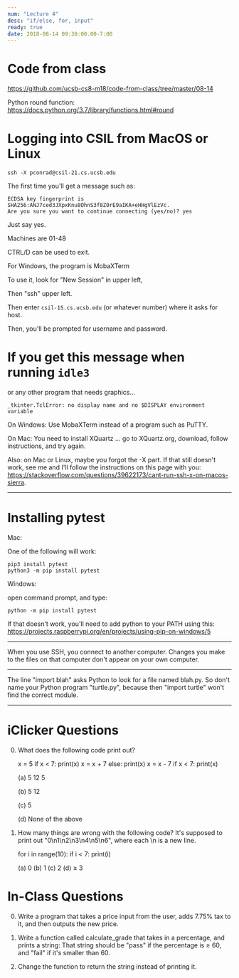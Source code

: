 ```yaml
---
num: "Lecture 4"
desc: "if/else, for, input"
ready: true
date: 2018-08-14 09:30:00.00-7:00
---
```


# Code from class

<https://github.com/ucsb-cs8-m18/code-from-class/tree/master/08-14>

Python round function: <https://docs.python.org/3.7/library/functions.html#round>

# Logging into CSIL from MacOS or Linux

```
ssh -X pconrad@csil-21.cs.ucsb.edu
```

The first time you'll get a message such as:

```
ECDSA key fingerprint is SHA256:ANJ7ced3JXpxKnu8OhnS3f8Z0rE9aIKA+eHHgVlEzVc.
Are you sure you want to continue connecting (yes/no)? yes
```

Just say yes.

Machines are 01-48

CTRL/D can be used to exit.


For Windows, the program is MobaXTerm

To use it, look for "New Session" in upper left,

Then "ssh" upper left.

Then enter `csil-15.cs.ucsb.edu` (or whatever number)
where it asks for host.

Then, you'll be prompted for username and password.

# If you get this message when running `idle3`

or any other program that needs graphics...

```
_tkinter.TclError: no display name and no $DISPLAY environment variable
```

On Windows: Use MobaXTerm instead of a program such as PuTTY.

On Mac: You need to install XQuartz ... go to XQuartz.org, download, follow instructions, and try again.

Also: on Mac or Linux, maybe you forgot the -X part. If that still doesn't work, see me and I'll follow the instructions on this page with you: <https://stackoverflow.com/questions/39622173/cant-run-ssh-x-on-macos-sierra>.

---

# Installing pytest

Mac:

One of the following will work:
```
pip3 install pytest
python3 -m pip install pytest
```

Windows:

open command prompt, and type:
```
python -m pip install pytest
```
If that doesn't work, you'll need to add python to your PATH using this: <https://projects.raspberrypi.org/en/projects/using-pip-on-windows/5>

---

When you use SSH, you connect to another computer. Changes you make to the files on that computer don't appear on your own computer.

---

The line "import blah" asks Python to look for a file named blah.py. So don't name your Python program "turtle.py", because then "import turtle" won't find the correct module.

---

iClicker Questions
==================

0. What does the following code print out?

    x = 5
    if x < 7:
        print(x)
        x = x + 7
    else:
        print(x)
        x = x - 7
    if x < 7:
        print(x)

    (a) 5
        12
        5

    (b) 5
        12

    (c) 5

    (d) None of the above

1. How many things are wrong with the following code? It's supposed to print out "0\n1\n2\n3\n4\n5\n6", where each \n is a new line.
    
    for i in range(10):
        if i < 7:
            print(i)

    (a) 0
    (b) 1
    (c) 2
    (d) ≥ 3

In-Class Questions
==================

0. Write a program that takes a price input from the user, adds 7.75% tax to it, and then outputs the new price.

1. Write a function called calculate_grade that takes in a percentage, and prints a string:
   That string should be "pass" if the percentage is ≥ 60, and "fail" if it's smaller than 60.

2. Change the function to return the string instead of printing it.